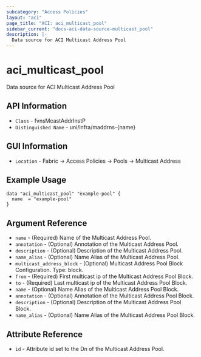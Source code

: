 ```yaml
---
subcategory: "Access Policies"
layout: "aci"
page_title: "ACI: aci_multicast_pool"
sidebar_current: "docs-aci-data-source-multicast_pool"
description: |-
  Data source for ACI Multicast Address Pool
---
```


# aci_multicast_pool #

Data source for ACI Multicast Address Pool

## API Information ##

* `Class` - fvnsMcastAddrInstP
* `Distinguished Name` - uni/infra/maddrns-{name}

## GUI Information ##

* `Location` - Fabric -> Access Policies -> Pools -> Multicast Address

## Example Usage ##

```hcl
data "aci_multicast_pool" "example-pool" {
  name  = "example-pool"
}
```

## Argument Reference ##

* `name` - (Required) Name of the Multicast Address Pool.
* `annotation` - (Optional) Annotation of the Multicast Address Pool.
* `description` - (Optional) Description of the Multicast Address Pool.
* `name_alias` - (Optional) Name Alias of the Multicast Address Pool.
* `multicast_address_block` - (Optional) Multicast Address Pool Block Configuration. Type: block.
 * `from` - (Required) First multicast ip of the Multicast Address Pool Block.
 * `to` - (Required) Last multicast ip of the Multicast Address Pool Block.
 * `name` - (Optional) Name Alias of the Multicast Address Pool Block. 
 * `annotation` - (Optional) Annotation of the Multicast Address Pool Block.
 * `description` - (Optional) Description of the Multicast Address Pool Block.
 * `name_alias` - (Optional) Name Alias of the Multicast Address Pool Block.

## Attribute Reference ##

* `id` - Attribute id set to the Dn of the Multicast Address Pool.